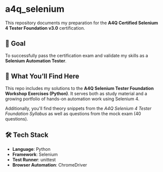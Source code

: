 # a4q_selenium

This repository documents my preparation for the **A4Q Certified Selenium 4 Tester Foundation v3.0** certification.

## 🎯 Goal

To successfully pass the certification exam and validate my skills as a **Selenium Automation Tester**.

## 📁 What You’ll Find Here

This repo includes my solutions to the **A4Q Selenium Tester Foundation Workshop Exercises (Python)**. It serves both as study material and a growing portfolio of hands-on automation work using Selenium 4.

Additionally, you'll find theory snippets from the *A4Q Selenium 4 Tester Foundation Syllabus* as well as questions from the mock exam (40 questions).

## 🛠️ Tech Stack

- **Language**: Python
- **Framework**: Selenium
- **Test Runner**: unittest
- **Browser Automation**: ChromeDriver
